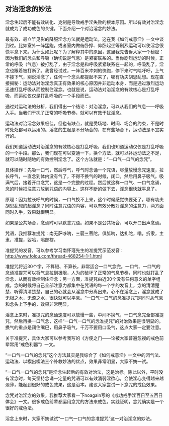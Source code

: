 ## 对治淫念的妙法 

淫念生起后不能有效转化、克制是导致戒手淫失败的根本原因。所以有效对治淫念就成为了成功戒色的关键。下面介绍一个对治淫念的妙法。 

最有效、最立竿见影的降服淫念方法就是运动法，这在我《如何戒意淫》一文中谈到过。比如室外一阵猛跑，或者室内做俯卧撑、仰卧起坐等剧烈运动可以使淫念很快平息下来。为什么如此呢？为了解释其中的原因，这里我先告诉大家一个秘密：因为我们的念头和呼吸（确切说是气息）是紧密联系的。当你剧烈运动的时候，正常的呼吸（气息）被打乱了，由于淫念是和呼吸紧紧联系在一起的，呼吸乱了，淫念也跟着被打断了。我曾经试过，一阵百米冲刺的快跑，停下来时气喘吁吁，上气不接下气，别说淫念了，任何一个念头都提起不来了，哪有功夫胡思乱想。现在直接揭秘：运动法对治淫念真正有效果的核心原因并非运动本身，而是通过激烈运动迅速打乱呼吸从而控制住淫念。也就是说，运动法对治淫念的有效核心是打乱呼吸，而运动仅仅是打乱呼吸的一个手段而已。

  
通过对运动法的分析，我们得出一个结论：对治淫念，可以从我们的气息——呼吸入手。当我们干扰了正常的呼吸节奏，就可以有效干扰淫念。

运动法对治淫念效果极佳，但也有缺点，就是受场地、时间、场合的约束，不是时时处处都可以运用的。淫念的生起是不分场合的，在有些场合下，运动法是不宜实行的。

我们知道运动法对治淫念的有效核心是打乱呼吸，我们也知道运动仅仅是打乱呼吸的一个手段。那么，我们现在可以变通一下，换个方法，就可以补运动法之不足，就可以随时随地的有效控制淫念了。这个方法就是：“一口气一口气的念咒”。

具体操作：先吸一口气，然后呼气，呼气时念诵一个咒语，尽量放慢念咒速度，拉长呼气，一直念到体内没有气了，不得不换气的时候，闭口，然后用鼻子吸气。吸满气后，接着开口念咒，这是一个完整的过程。然后就这样一口气、一口气念诵，念的时候把注意力放到咒语的内容上。这样不断的做下去，淫念很快就平息了。

原理：因为拉长呼气的时候，一口气换不上来，这个时候感觉快要死了，哪有功夫胡思乱想的起淫念？同时注意咒语的内容，可以有效分散对淫念的注意力，两方面同时入手，效果就很明显。

如果是公共场合，念诵时可以默念咒语。如果不是公共场合，可以开口出声念诵。

咒语，我推荐准提咒：南无萨哆呐，三藐三菩陀，俱胝呐，达扎陀，嗡，折隶，主隶，准提，娑哈，嗡部楞。

准提咒的发音，可以参考学习南怀瑾先生的准提咒示范发音：
http://www.folou.com/thread-468254-1-1.html

准提咒将近30个字，不算短、不算长，非常适合一口气念完。一口气、一口气的念诵准提咒可以将气息拉到极限，人为的破坏了正常的气息节奏，同时也就打乱了淫念，从而有效控制住淫念；另一方面，准提咒由近30个没有任何意义的单字组成，念的时候将自己全部注意力都集中在咒语的每一个字的发音上，念的清清楚楚、听得清清楚楚，自己的心就会从淫念中分离出来。心不在淫念上，淫念就成了无根之木，无源之水，很快就可以平息。“一口气一口气的念准提咒”是同时从气息和念头上下手的，效果非常明显。

淫念上来时，准提咒的念诵速度可以放慢一些，中间不换气，一口气念完全部准提咒，然后再换一口气念，这样“一口气一口气的念准提咒”的对治效果是很明显的。换气的重点是闭住嘴巴，用鼻子吸气，千万不要用口吸气，这点大家一定要注意。

关于准提咒，具体大家可以参考我写的《方便之门——论被大家普遍忽视的戒色前辈常用“戒色利器”》一文。

“一口气一口气的念咒”这个方法其实是我综合了《如何戒意淫》一文中的闭气法、运动法、以楔出楔法三个补救妙法的优点，效果非常明显，大家不妨一试。

 “一口气一口气的念咒”是淫念生起后的有效对治法，这是治标。除此以外，平时没有淫念时，每天坚持念诵一定量的咒语可以有效消弱淫欲心，会使淫心变得越来越淡薄，能起到很好的戒色效果，这是治本。建议大家尝试一下念咒的戒色效果。

念咒对治淫念的效果，我推荐大家看一下noagain写的《成功戒手淫百日至五百日体会》一文。很多戒色前辈都运用念咒的方法来戒色。实践证明，念咒确实是一个很好的戒色法。

淫念上来时，大家不妨试试“一口气一口气的念准提咒”这一对治淫念的妙法。


